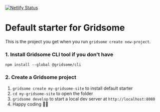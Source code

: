 [![Netlify Status](https://api.netlify.com/api/v1/badges/9636676d-ad42-467b-af50-a16d81064b5b/deploy-status)](https://app.netlify.com/sites/pensive-snyder-e8e60d/deploys)

# Default starter for Gridsome

This is the project you get when you run `gridsome create new-project`.

### 1. Install Gridsome CLI tool if you don't have

`npm install --global @gridsome/cli`

### 2. Create a Gridsome project

1. `gridsome create my-gridsome-site` to install default starter
2. `cd my-gridsome-site` to open the folder
3. `gridsome develop` to start a local dev server at `http://localhost:8080`
4. Happy coding 🎉🙌
